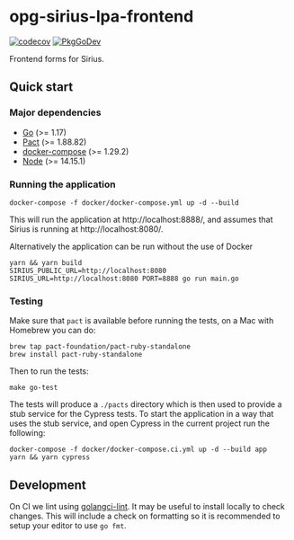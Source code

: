 # opg-sirius-lpa-frontend

[![codecov](https://codecov.io/gh/ministryofjustice/opg-sirius-lpa-frontend/branch/main/graph/badge.svg?token=BFGR5FBQ0T)](https://codecov.io/gh/ministryofjustice/opg-sirius-lpa-frontend)
[![PkgGoDev](https://pkg.go.dev/badge/github.com/ministryofjustice/opg-sirius-lpa-frontend)](https://pkg.go.dev/github.com/ministryofjustice/opg-sirius-lpa-frontend)

Frontend forms for Sirius.

## Quick start

### Major dependencies

- [Go](https://golang.org/) (>= 1.17)
- [Pact](https://github.com/pact-foundation/pact-ruby-standalone) (>= 1.88.82)
- [docker-compose](https://docs.docker.com/compose/install/) (>= 1.29.2)
- [Node](https://nodejs.org/en/) (>= 14.15.1)

### Running the application

```
docker-compose -f docker/docker-compose.yml up -d --build
```

This will run the application at http://localhost:8888/, and assumes that Sirius
is running at http://localhost:8080/.

Alternatively the application can be run without the use of Docker

```
yarn && yarn build
SIRIUS_PUBLIC_URL=http://localhost:8080 SIRIUS_URL=http://localhost:8080 PORT=8888 go run main.go
```

### Testing

Make sure that `pact` is available before running the tests, on a Mac with Homebrew you can do:

```
brew tap pact-foundation/pact-ruby-standalone
brew install pact-ruby-standalone
```

Then to run the tests:

```
make go-test
```

The tests will produce a `./pacts` directory which is then used to provide a
stub service for the Cypress tests. To start the application in a way that uses
the stub service, and open Cypress in the current project run the following:

```
docker-compose -f docker/docker-compose.ci.yml up -d --build app
yarn && yarn cypress
```

## Development

On CI we lint using [golangci-lint](https://golangci-lint.run/). It may be
useful to install locally to check changes. This will include a check on
formatting so it is recommended to setup your editor to use `go fmt`.
